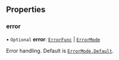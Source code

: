 ## Properties

### error

• `Optional` **error**: [`ErrorFunc`](../Types/ErrorFunc.md) \| [`ErrorMode`](../Enums/ErrorMode.md)

Error handling. Default is [`ErrorMode.Default`](../Enums/ErrorMode.md#default).